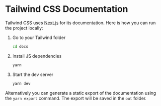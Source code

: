 # Tailwind CSS Documentation

Tailwind CSS uses [Next.js](https://nextjs.org/) for its documentation. Here is how you can run the project locally:

1. Go to your Tailwind folder

   ```sh
   cd docs
   ```

2. Install JS dependencies

   ```sh
   yarn
   ```

3. Start the dev server

   ```sh
   yarn dev
   ```

Alternatively you can generate a static export of the documentation using the `yarn export` command. The export will be saved in the `out` folder.
